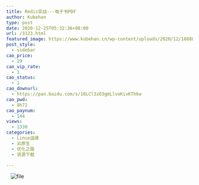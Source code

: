 ```yaml
---
title: Redis实战---电子书PDF
author: Kubehan
type: post
date: 2020-12-25T05:32:36+08:00
url: /3123.html
featured_image: https://www.kubehan.cn/wp-content/uploads/2020/12/1608874331-3e2585e01601b2c.png
post_style:
  - sidebar
cao_price:
  - 29
cao_vip_rate:
  - 1
cao_status:
  - 1
cao_downurl:
  - https://pan.baidu.com/s/16LCl3zO3gmLlvoKivKThkw
cao_pwd:
  - 8h72
cao_paynum:
  - 144
views:
  - 1330
categories:
  - Linux运维
  - 云原生
  - 优化之路
  - 资源下载

---
```

<img decoding="async" src="https://www.kubehan.cn/wp-content/uploads/2020/12/1608874331-3e2585e01601b2c-275x300.png" alt="" />  
<img decoding="async" src="https://www.kubehan.cn/wp-content/uploads/2020/12/1608874426-640cda3c2dda470-300x300.png" alt="" />  
<img decoding="async" src="https://www.kubehan.cn/wp-content/uploads/2020/12/1608874456-ba77411f661b8e4-295x300.png" alt="" />  
<img decoding="async" src="https://www.kubehan.cn/wp-content/uploads/2020/12/1608874528-56daf88a104cf64.png" alt="file" />